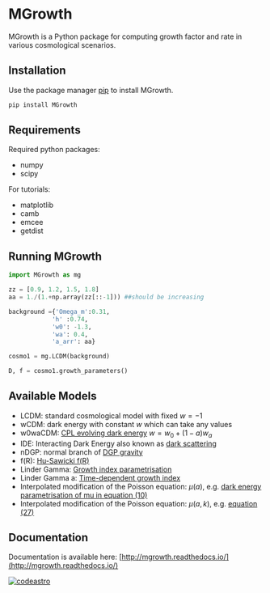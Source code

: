 # MGrowth

MGrowth is a Python package for computing growth factor and rate in various cosmological scenarios.

## Installation 

Use the package manager [pip]([https://pypi.org](https://pypi.org/project/MGrowth/)) to install MGrowth.

```bash
pip install MGrowth
```

## Requirements
Required python packages:
* numpy
* scipy

For tutorials:
* matplotlib
* camb
* emcee
* getdist

## Running MGrowth
```python
import MGrowth as mg

zz = [0.9, 1.2, 1.5, 1.8]
aa = 1./(1.+np.array(zz[::-1])) ##should be increasing

background ={'Omega_m':0.31,
            'h' :0.74,
            'w0': -1.3,
            'wa': 0.4,
            'a_arr': aa}

cosmo1 = mg.LCDM(background)

D, f = cosmo1.growth_parameters()
```

## Available Models
- LCDM: standard cosmological model with fixed $w=-1$
- wCDM: dark energy with constant $w$ which can take any values
- w0waCDM:  [CPL evolving dark energy](https://arxiv.org/abs/gr-qc/0009008) $w = w_0 + (1-a)w_a$
- IDE: Interacting Dark Energy also known as [dark scattering](https://arxiv.org/abs/1605.05623)
- nDGP: normal branch of [DGP gravity](https://arxiv.org/abs/hep-th/0005016)
- f(R):  [Hu-Sawicki f(R)](https://arxiv.org/abs/0705.1158)
- Linder Gamma: [Growth index parametrisation](https://arxiv.org/abs/astro-ph/0507263)
- Linder Gamma a: [Time-dependent growth index](https://arxiv.org/abs/2304.07281)
- Interpolated modification of the Poisson equation: $\mu(a)$, e.g. [dark energy parametrisation of mu in equation (10)](https://arxiv.org/abs/1810.02499)
- Interpolated modification of the Poisson equation: $\mu(a, k)$, e.g. [equation (27)](https://arxiv.org/abs/1302.1193)

## Documentation
Documentation is available here: [http://mgrowth.readthedocs.io/](http://mgrowth.readthedocs.io/)

[![codeastro](https://img.shields.io/badge/Made%20at-Code/Astro-blueviolet.svg)](https://semaphorep.github.io/codeastro/)

